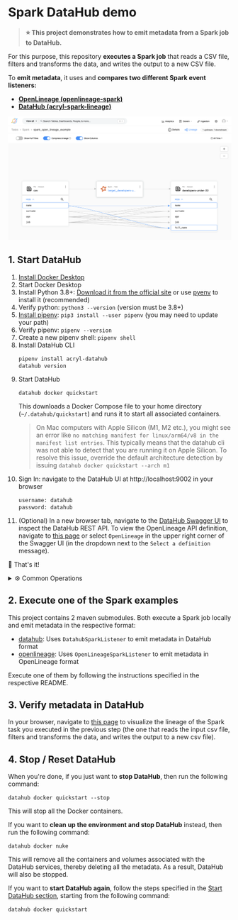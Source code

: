 # Spark DataHub demo

> __⭐️ This project demonstrates how to emit metadata from a Spark job to DataHub.__

For this purpose, this repository __executes a Spark job__ that reads a CSV file, filters and transforms the data,
and writes the output to a new CSV file.

To __emit metadata__, it uses and __compares two different Spark event listeners:__
* __[OpenLineage (openlineage-spark)](https://openlineage.io/docs/integrations/spark/)__
* __[DataHub (acryl-spark-lineage)](https://datahubproject.io/docs/metadata-integration/java/acryl-spark-lineage)__

<p align="center">
   <img width="1500" src="docs/images/demo.png" alt="Demo">
</p>

## 1. Start DataHub

1. [Install Docker Desktop](https://www.docker.com/products/docker-desktop/)
2. Start Docker Desktop
3. Install Python 3.8+: [Download it from the official site](https://www.python.org/downloads/)
   or use [pyenv](https://github.com/pyenv/pyenv) to install it (recommended)
4. Verify python: `python3 --version` (version must be 3.8+)
5. [Install pipenv](https://pipenv.pypa.io/en/latest/installation.html): `pip3 install --user pipenv`
   (you may need to update your path)
6. Verify pipenv: `pipenv --version`
7. Create a new pipenv shell: `pipenv shell`
8. Install DataHub CLI
   ```shell
   pipenv install acryl-datahub
   datahub version
   ```
9. Start DataHub
   ```shell
   datahub docker quickstart
   ```
   This downloads a Docker Compose file to your home directory (`~/.datahub/quickstart`)
   and runs it to start all associated containers.
   > On Mac computers with Apple Silicon (M1, M2 etc.), you might see an error like `no matching manifest for
   > linux/arm64/v8 in the manifest list entries`. This typically means that the datahub cli was not able to
   > detect that you are running it on Apple Silicon. To resolve this issue, override the default architecture
   > detection by issuing `datahub docker quickstart --arch m1`
10. Sign In: navigate to the DataHub UI at http://localhost:9002 in your browser
    ```
    username: datahub
    password: datahub
    ```
11. (Optional) In a new browser tab, navigate to the [DataHub Swagger UI](http://localhost:8080/openapi/swagger-ui/index.html)
    to inspect the DataHub REST API. To view the OpenLineage API definition, navigate to
    [this page](http://localhost:8080/openapi/swagger-ui/index.html?urls.primaryName=OpenLineage) or select `OpenLineage`
    in the upper right corner of the Swagger UI (in the dropdown next to the `Select a definition` message).

🚀 That's it!

<details>

<summary>⚙️ Common Operations</summary> 

* Stop DataHub: `datahub docker quickstart --stop`
* Reset DataHub: `datahub docker nuke`
* Upgrade DataHub: `datahub docker quickstart`
* Back up DataHub: `datahub docker quickstart --backup`
* Restore DataHub: `datahub docker quickstart --restore`

</details>

## 2. Execute one of the Spark examples

This project contains 2 maven submodules. Both execute a Spark job locally and emit metadata in the respective format:

* [datahub](datahub/README.md): Uses `DatahubSparkListener` to emit metadata in DataHub format
* [openlineage](openlineage/README.md): Uses `OpenLineageSparkListener` to emit metadata in OpenLineage format

Execute one of them by following the instructions specified in the respective README.

## 3. Verify metadata in DataHub

In your browser, navigate to [this page](http://localhost:9002/tasks/urn:li:dataJob:%28urn:li:dataFlow:%28spark,spark_open_lineage_example,spark_namespace%29,spark_open_lineage_example.execute_insert_into_hadoop_fs_relation_command.target_developers-under-30%29/Lineage?end_time_millis&filter_degree___false___EQUAL___0=1&is_lineage_mode=true&page=1&separate_siblings=false&show_columns=true&start_time_millis&unionType=0)
to visualize the lineage of the Spark task you executed in the previous step (the one that reads the input csv file,
filters and transforms the data, and writes the output to a new csv file).


## 4. Stop / Reset DataHub

When you're done, if you just want to __stop DataHub__, then run the following command:

```shell
datahub docker quickstart --stop
```

This will stop all the Docker containers.

If you want to __clean up the environment and stop DataHub__ instead, then run the following command:

```shell
datahub docker nuke
```

This will remove all the containers and volumes associated with the DataHub services, thereby deleting all the metadata.
As a result, DataHub will also be stopped.

If you want to __start DataHub again__, follow the steps specified in the [Start DataHub section](#1-start-datahub),
starting from the following command:

```shell
datahub docker quickstart
```
